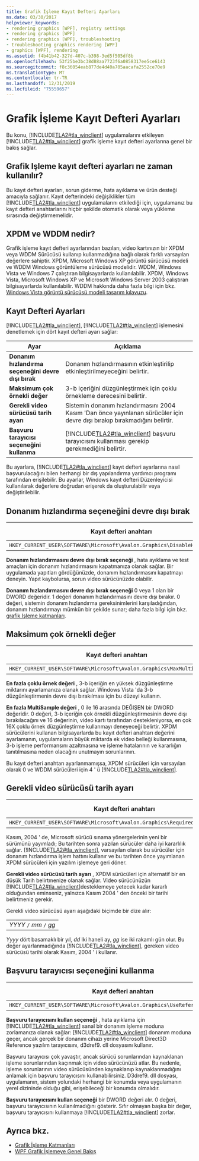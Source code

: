 ```yaml
---
title: Grafik İşleme Kayıt Defteri Ayarları
ms.date: 03/30/2017
helpviewer_keywords:
- rendering graphics [WPF], registry settings
- rendering graphics [WPF]
- rendering graphics [WPF], troubleshooting
- troubleshooting graphics rendering [WPF]
- graphics [WPF], rendering
ms.assetid: f4b41b42-327d-407c-b398-3ed5f505df8b
ms.openlocfilehash: 53f25be3bc38d88aa7723f6a0858317ee5ce6143
ms.sourcegitcommit: f8c36054eab877de4d40a705aacafa2552ce70e9
ms.translationtype: MT
ms.contentlocale: tr-TR
ms.lasthandoff: 12/31/2019
ms.locfileid: "75559657"
---
```

# <a name="graphics-rendering-registry-settings"></a>Grafik İşleme Kayıt Defteri Ayarları
Bu konu, [!INCLUDE[TLA2#tla_winclient](../../../../includes/tla2sharptla-winclient-md.md)] uygulamalarını etkileyen [!INCLUDE[TLA2#tla_winclient](../../../../includes/tla2sharptla-winclient-md.md)] grafik işleme kayıt defteri ayarlarına genel bir bakış sağlar.  

<a name="overview"></a>   
## <a name="when-to-use-graphics-rendering-registry-settings"></a>Grafik Işleme kayıt defteri ayarları ne zaman kullanılır?  
 Bu kayıt defteri ayarları, sorun giderme, hata ayıklama ve ürün desteği amacıyla sağlanır. Kayıt defterindeki değişiklikler tüm [!INCLUDE[TLA2#tla_winclient](../../../../includes/tla2sharptla-winclient-md.md)] uygulamalarını etkilediği için, uygulamanız bu kayıt defteri anahtarlarını hiçbir şekilde otomatik olarak veya yükleme sırasında değiştirmemelidir.  
  
<a name="xpdmandwddm"></a>   
## <a name="what-are-xpdm-and-wddm"></a>XPDM ve WDDM nedir?  
 Grafik işleme kayıt defteri ayarlarından bazıları, video kartınızın bir XPDM veya WDDM Sürücüsü kullanıp kullanmadığına bağlı olarak farklı varsayılan değerlere sahiptir. XPDM, Microsoft Windows XP görüntü sürücüsü modeli ve WDDM Windows görüntüleme sürücüsü modelidir. WDDM, Windows Vista ve Windows 7 çalıştıran bilgisayarlarda kullanılabilir. XPDM, Windows Vista, Microsoft Windows XP ve Microsoft Windows Server 2003 çalıştıran bilgisayarlarda kullanılabilir. WDDM hakkında daha fazla bilgi için bkz. [Windows Vista görüntü sürücüsü modeli tasarım kılavuzu](https://go.microsoft.com/fwlink/?LinkId=178394).  
  
<a name="registry_settings"></a>   
## <a name="registry-settings"></a>Kayıt Defteri Ayarları  
 [!INCLUDE[TLA2#tla_winclient](../../../../includes/tla2sharptla-winclient-md.md)], [!INCLUDE[TLA2#tla_winclient](../../../../includes/tla2sharptla-winclient-md.md)] işlemesini denetlemek için dört kayıt defteri ayarı sağlar:  
  
|Ayar|Açıklama|  
|-------------|-----------------|  
|**Donanım hızlandırma seçeneğini devre dışı bırak**|Donanım hızlandırmasının etkinleştirilip etkinleştirilmeyeceğini belirtir.|  
|**Maksimum çok örnekli değer**|3-b içeriğini düzgünleştirmek için çoklu örnekleme derecesini belirtir.|  
|**Gerekli video sürücüsü tarih ayarı**|Sistemin donanım hızlandırmasını 2004 Kasım 'Dan önce yayınlanan sürücüler için devre dışı bırakıp bırakmadığını belirtir.|  
|**Başvuru tarayıcısı seçeneğini kullanma**|[!INCLUDE[TLA2#tla_winclient](../../../../includes/tla2sharptla-winclient-md.md)] başvuru tarayıcısını kullanması gerekip gerekmediğini belirtir.|  
  
 Bu ayarlara, [!INCLUDE[TLA2#tla_winclient](../../../../includes/tla2sharptla-winclient-md.md)] kayıt defteri ayarlarına nasıl başvurulacağını bilen herhangi bir dış yapılandırma yardımcı programı tarafından erişilebilir. Bu ayarlar, Windows kayıt defteri Düzenleyicisi kullanılarak değerlere doğrudan erişerek da oluşturulabilir veya değiştirilebilir.  
  
<a name="disablehardwareacceleration"></a>   
## <a name="disable-hardware-acceleration-option"></a>Donanım hızlandırma seçeneğini devre dışı bırak  
  
|Kayıt defteri anahtarı|Değer türü|  
|------------------|----------------|  
|`HKEY_CURRENT_USER\SOFTWARE\Microsoft\Avalon.Graphics\DisableHWAcceleration`|DWORD|  
  
 **Donanım hızlandırmasını devre dışı bırak seçeneği** , hata ayıklama ve test amaçları için donanım hızlandırmasını kapatmanıza olanak sağlar. Bir uygulamada yapıtları gördüğünüzde, donanım hızlandırmasını kapatmayı deneyin. Yapıt kaybolursa, sorun video sürücünüzde olabilir.  
  
 **Donanım hızlandırmasını devre dışı bırak seçeneği** 0 veya 1 olan bir DWORD değeridir. 1 değeri donanım hızlandırmasını devre dışı bırakır. 0 değeri, sistemin donanım hızlandırma gereksinimlerini karşıladığından, donanım hızlandırmayı mümkün bir şekilde sunar; daha fazla bilgi için bkz. [grafik Işleme katmanları](../advanced/graphics-rendering-tiers.md).  
  
<a name="maxmultisample"></a>   
## <a name="maximum-multisample-value"></a>Maksimum çok örnekli değer  
  
|Kayıt defteri anahtarı|Değer türü|  
|------------------|----------------|  
|`HKEY_CURRENT_USER\SOFTWARE\Microsoft\Avalon.Graphics\MaxMultisampleType`|DWORD|  
  
 **En fazla çoklu örnek değeri** , 3-b içeriğin en yüksek düzgünleştirme miktarını ayarlamanıza olanak sağlar. Windows Vista 'da 3-b düzgünleştirmenin devre dışı bırakılması için bu düzeyi kullanın.  
  
 **En fazla MultiSample değeri** , 0 ile 16 arasında DEĞIŞEN bir DWORD değeridir. 0 değeri, 3-b içeriğin çok örnekli düzgünleştirmesinin devre dışı bırakılacağını ve 16 değerinin, video kartı tarafından destekleniyorsa, en çok 16X çoklu örnek düzgünleştirme kullanmayı deneyeceği belirtir. XPDM sürücülerini kullanan bilgisayarlarda bu kayıt defteri anahtarı değerini ayarlamanın, uygulamaların büyük miktarda ek video belleği kullanmasına, 3-b işleme performansını azaltmasına ve işleme hatalarının ve kararlığın tanıtılmasına neden olacağını unutmayın sorunlarının.  
  
 Bu kayıt defteri anahtarı ayarlanmamışsa, XPDM sürücüleri için varsayılan olarak 0 ve WDDM sürücüleri için 4 ' ü [!INCLUDE[TLA2#tla_winclient](../../../../includes/tla2sharptla-winclient-md.md)].  
  
<a name="requiredvideodriverdatesetting"></a>   
## <a name="required-video-driver-date-setting"></a>Gerekli video sürücüsü tarih ayarı  
  
|Kayıt defteri anahtarı|Değer türü|  
|------------------|----------------|  
|`HKEY_CURRENT_USER\SOFTWARE\Microsoft\Avalon.Graphics\RequiredVideoDriverDate`|Dize|  
  
 Kasım, 2004 ' de, Microsoft sürücü sınama yönergelerinin yeni bir sürümünü yayımladı; Bu tarihten sonra yazılan sürücüler daha iyi kararlılık sağlar. [!INCLUDE[TLA2#tla_winclient](../../../../includes/tla2sharptla-winclient-md.md)], varsayılan olarak bu sürücüler için donanım hızlandırma işlem hattını kullanır ve bu tarihten önce yayımlanan XPDM sürücüleri için yazılım işlemeye geri döner.  
  
 **Gerekli video sürücüsü tarih ayarı** , XPDM sürücüleri için alternatif bir en düşük Tarih belirtmenize olanak sağlar. Video sürücünüzün [!INCLUDE[TLA2#tla_winclient](../../../../includes/tla2sharptla-winclient-md.md)]desteklemeye yetecek kadar kararlı olduğundan eminseniz, yalnızca Kasım 2004 ' den önceki bir tarihi belirtmeniz gerekir.  
  
 Gerekli video sürücüsü ayarı aşağıdaki biçimde bir dize alır:  
  
| |  
|-|  
|*YYYY* `/` *mm* `/` *gg*|  
  
 *Yyyy* dört basamaklı bir yıl, *dd* Iki haneli ay, *gg* ise iki rakamlı gün olur. Bu değer ayarlanmadığında [!INCLUDE[TLA2#tla_winclient](../../../../includes/tla2sharptla-winclient-md.md)], gereken video sürücüsü tarihi olarak Kasım, 2004 ' i kullanır.  
  
<a name="usereferencerasterizeroption"></a>   
## <a name="use-reference-rasterizer-option"></a>Başvuru tarayıcısı seçeneğini kullanma  
  
|Kayıt defteri anahtarı|Değer türü|  
|------------------|----------------|  
|`HKEY_CURRENT_USER\SOFTWARE\Microsoft\Avalon.Graphics\UseReferenceRasterizer`|DWORD|  
  
 **Başvuru tarayıcısını kullan seçeneği** , hata ayıklama için [!INCLUDE[TLA2#tla_winclient](../../../../includes/tla2sharptla-winclient-md.md)] sanal bir donanım işleme moduna zorlamanıza olanak sağlar: [!INCLUDE[TLA2#tla_winclient](../../../../includes/tla2sharptla-winclient-md.md)] donanım moduna geçer, ancak gerçek bir donanım cihazı yerine Microsoft Direct3D Reference yazılım tarayıcısını, d3dref9. dll dosyasını kullanır.  
  
 Başvuru tarayıcısı çok yavaştır, ancak sürücü sorunlarından kaynaklanan işleme sorunlarından kaçınmak için video sürücünüzü atlar. Bu nedenle, işleme sorunlarının video sürücüsünden kaynaklanıp kaynaklanmadığını anlamak için başvuru tarayıcısını kullanabilirsiniz. D3dref9. dll dosyası, uygulamanın, sistem yolundaki herhangi bir konumda veya uygulamanın yerel dizininde olduğu gibi, erişebileceği bir konumda olmalıdır.  
  
 **Başvuru tarayıcısını kullan seçeneği** bir DWORD değeri alır. 0 değeri, başvuru tarayıcısının kullanılmadığını gösterir. Sıfır olmayan başka bir değer, başvuru tarayıcısını kullanmaya [!INCLUDE[TLA2#tla_winclient](../../../../includes/tla2sharptla-winclient-md.md)] zorlar.  
  
## <a name="see-also"></a>Ayrıca bkz.

- [Grafik İşleme Katmanları](../advanced/graphics-rendering-tiers.md)
- [WPF Grafik İşlemeye Genel Bakış](wpf-graphics-rendering-overview.md)
